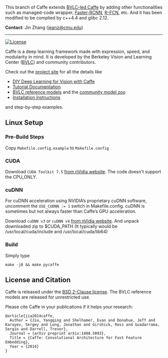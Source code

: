 This branch of Caffe extends [BVLC-led Caffe](https://github.com/BVLC/caffe) by adding other functionalities such as managed-code wrapper, [Faster-RCNN](https://papers.nips.cc/paper/5638-faster-r-cnn-towards-real-time-object-detection-with-region-proposal-networks.pdf), [R-FCN](https://arxiv.org/pdf/1605.06409v2.pdf), etc.
And it has been modified to be complied by c++4.4 and glibc 2.12. 

**Contact**: Jin Zhang (jeanz@cmu.edu)

---

[![License](https://img.shields.io/badge/license-BSD-blue.svg)](LICENSE)

Caffe is a deep learning framework made with expression, speed, and modularity in mind.
It is developed by the Berkeley Vision and Learning Center ([BVLC](http://bvlc.eecs.berkeley.edu)) and community contributors.

Check out the [project site](http://caffe.berkeleyvision.org) for all the details like

- [DIY Deep Learning for Vision with Caffe](https://docs.google.com/presentation/d/1UeKXVgRvvxg9OUdh_UiC5G71UMscNPlvArsWER41PsU/edit#slide=id.p)
- [Tutorial Documentation](http://caffe.berkeleyvision.org/tutorial/)
- [BVLC reference models](http://caffe.berkeleyvision.org/model_zoo.html) and the [community model zoo](https://github.com/BVLC/caffe/wiki/Model-Zoo)
- [Installation instructions](http://caffe.berkeleyvision.org/installation.html)

and step-by-step examples.

## Linux Setup

### Pre-Build Steps
Copy `Makefile.config.example` to `Makefile.config`

### CUDA
Download `CUDA Toolkit 7.5` [from nVidia website](https://developer.nvidia.com/cuda-toolkit).
The code doesn't support the CPU_ONLY.


### cuDNN
For cuDNN acceleration using NVIDIA’s proprietary cuDNN software, uncomment the ```USE_CUDNN := 1``` switch in Makefile.config. cuDNN is sometimes but not always faster than Caffe’s GPU acceleration.

Download `cuDNN v3` or `cuDNN v4` [from nVidia website](https://developer.nvidia.com/cudnn). And unpack downloaded zip to $CUDA_PATH (It typically would be /usr/local/cuda/include and /usr/local/cuda/lib64)

### Build

Simply type
```
make -j8 && make pycaffe
```


## License and Citation

Caffe is released under the [BSD 2-Clause license](https://github.com/BVLC/caffe/blob/master/LICENSE).
The BVLC reference models are released for unrestricted use.

Please cite Caffe in your publications if it helps your research:

    @article{jia2014caffe,
      Author = {Jia, Yangqing and Shelhamer, Evan and Donahue, Jeff and Karayev, Sergey and Long, Jonathan and Girshick, Ross and Guadarrama, Sergio and Darrell, Trevor},
      Journal = {arXiv preprint arXiv:1408.5093},
      Title = {Caffe: Convolutional Architecture for Fast Feature Embedding},
      Year = {2014}
    }
